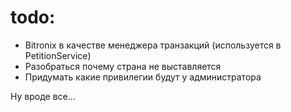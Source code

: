 # todo:
- Bitronix в качестве менеджера транзакций (используется в PetitionService)
- Разобраться почему страна не выставляется
- Придумать какие привилегии будут у администратора


Ну вроде все...

  

